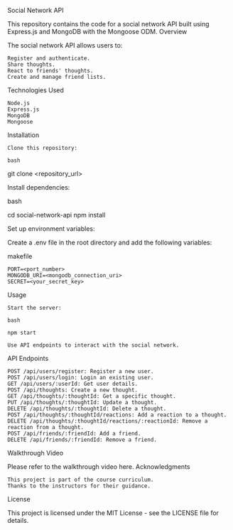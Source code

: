 Social Network API

This repository contains the code for a social network API built using Express.js and MongoDB with the Mongoose ODM.
Overview

The social network API allows users to:

    Register and authenticate.
    Share thoughts.
    React to friends' thoughts.
    Create and manage friend lists.

Technologies Used

    Node.js
    Express.js
    MongoDB
    Mongoose

Installation

    Clone this repository:

    bash

git clone <repository_url>

Install dependencies:

bash

cd social-network-api
npm install

Set up environment variables:

Create a .env file in the root directory and add the following variables:

makefile

    PORT=<port_number>
    MONGODB_URI=<mongodb_connection_uri>
    SECRET=<your_secret_key>

Usage

    Start the server:

    bash

    npm start

    Use API endpoints to interact with the social network.

API Endpoints

    POST /api/users/register: Register a new user.
    POST /api/users/login: Login an existing user.
    GET /api/users/:userId: Get user details.
    POST /api/thoughts: Create a new thought.
    GET /api/thoughts/:thoughtId: Get a specific thought.
    PUT /api/thoughts/:thoughtId: Update a thought.
    DELETE /api/thoughts/:thoughtId: Delete a thought.
    POST /api/thoughts/:thoughtId/reactions: Add a reaction to a thought.
    DELETE /api/thoughts/:thoughtId/reactions/:reactionId: Remove a reaction from a thought.
    POST /api/friends/:friendId: Add a friend.
    DELETE /api/friends/:friendId: Remove a friend.

Walkthrough Video

Please refer to the walkthrough video here.
Acknowledgments

    This project is part of the course curriculum.
    Thanks to the instructors for their guidance.

License

This project is licensed under the MIT License - see the LICENSE file for details.